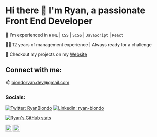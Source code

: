

# Hi there 👋 I'm Ryan, a passionate Front End Developer

🔭 I'm experienced in `HTML` | `CSS` | `SCSS` | `JavaScript` | `React`

👨‍💼 12 years of management experience | Always ready for a challenge

👾 Checkout my projects on my <a href="ryanbiondo.com">Website</a>

<!---📄 [Check out my resume](<Link_to_my_resume>)--->

## Connect with me:

📫 biondoryan.dev@gmail.com

### Socials:
[![Twitter: RyanBiondo](https://img.shields.io/twitter/follow/RyanBiondo?style=social)](https://twitter.com/RyanBiondo)
[![Linkedin: ryan-biondo](https://img.shields.io/badge/-RyanBiondo-blue?style=flat-square&logo=Linkedin&logoColor=white&link=https://www.linkedin.com/in/ryan-biondo/)](https://www.linkedin.com/in/ryan-biondo/)



<!---<a href="<link_to_your_Blog>">
  <img align="left" alt="Ryan's Blog" width="22px" src="<appropriate_icon_for_your_blog>" />
</a>--->

[![Ryan's GitHub stats](https://github-readme-stats.vercel.app/api?username=Ryan-Biondo&hide=stars,contribs&show_icons=true&theme=radical)](https://github.com/Ryan-Biondo/github-readme-stats)

<a href="https://www.linkedin.com/in/ryan-biondo/">
  <img align="left" alt="Ryan's LinkedIn" width="22px" src="https://raw.githubusercontent.com/peterthehan/peterthehan/master/assets/linkedin.svg" />
</a>
<a href="https://twitter.com/RyanBiondo">
  <img align="left" alt="Ryan's Twitter" width="22px" src="https://raw.githubusercontent.com/peterthehan/peterthehan/master/assets/twitter.svg" />
</a>
